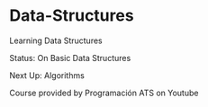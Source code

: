 # Data-Structures

Learning Data Structures

Status: On Basic Data Structures

Next Up: Algorithms

Course provided by Programación ATS on Youtube
